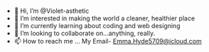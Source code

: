 - 👋 Hi, I’m @Violet-asthetic
- 👀 I’m interested in making the world a cleaner, healthier place
- 🌱 I’m currently learning about coding and web designing
- 💞️ I’m looking to collaborate on...anything, really. 
- 📫 How to reach me ... My Email- Emma.Hyde5709@icloud.com

<!---
Violet-asthetic/Violet-asthetic is a ✨ special ✨ repository because its `README.md` (this file) appears on your GitHub profile.
You can click the Preview link to take a look at your changes.
--->
